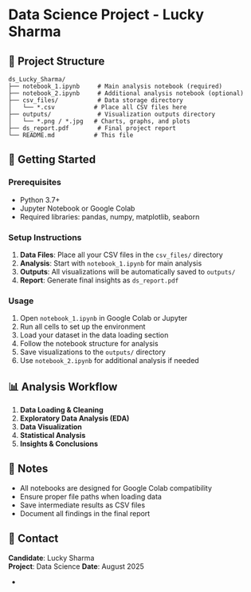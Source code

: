 # Data Science Project - Lucky Sharma

## 📁 Project Structure

```
ds_Lucky_Sharma/
├── notebook_1.ipynb     # Main analysis notebook (required)
├── notebook_2.ipynb     # Additional analysis notebook (optional)
├── csv_files/           # Data storage directory
│   └── *.csv           # Place all CSV files here
├── outputs/             # Visualization outputs directory
│   └── *.png / *.jpg   # Charts, graphs, and plots
├── ds_report.pdf        # Final project report
└── README.md           # This file
```

## 🚀 Getting Started

### Prerequisites

- Python 3.7+
- Jupyter Notebook or Google Colab
- Required libraries: pandas, numpy, matplotlib, seaborn

### Setup Instructions

1. **Data Files**: Place all your CSV files in the `csv_files/` directory
2. **Analysis**: Start with `notebook_1.ipynb` for main analysis
3. **Outputs**: All visualizations will be automatically saved to `outputs/`
4. **Report**: Generate final insights as `ds_report.pdf`

### Usage

1. Open `notebook_1.ipynb` in Google Colab or Jupyter
2. Run all cells to set up the environment
3. Load your dataset in the data loading section
4. Follow the notebook structure for analysis
5. Save visualizations to the `outputs/` directory
6. Use `notebook_2.ipynb` for additional analysis if needed

## 📊 Analysis Workflow

1. **Data Loading & Cleaning**
2. **Exploratory Data Analysis (EDA)**
3. **Data Visualization**
4. **Statistical Analysis**
5. **Insights & Conclusions**

## 📝 Notes

- All notebooks are designed for Google Colab compatibility
- Ensure proper file paths when loading data
- Save intermediate results as CSV files
- Document all findings in the final report

## 📧 Contact

**Candidate**: Lucky Sharma  
**Project**: Data Science
**Date**: August 2025

-

